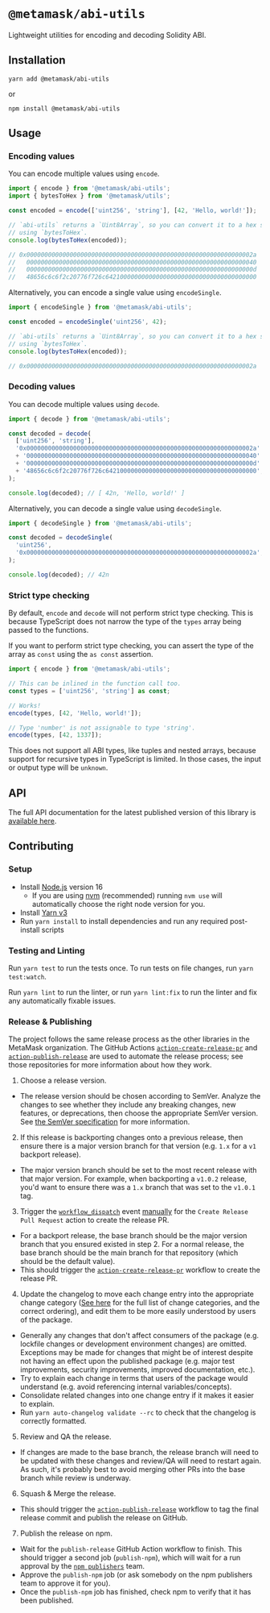 # `@metamask/abi-utils`

Lightweight utilities for encoding and decoding Solidity ABI.

## Installation

`yarn add @metamask/abi-utils`

or

`npm install @metamask/abi-utils`

## Usage

### Encoding values

You can encode multiple values using `encode`.

```typescript
import { encode } from '@metamask/abi-utils';
import { bytesToHex } from '@metamask/utils';

const encoded = encode(['uint256', 'string'], [42, 'Hello, world!']);

// `abi-utils` returns a `Uint8Array`, so you can convert it to a hex string
// using `bytesToHex`.
console.log(bytesToHex(encoded));

// 0x000000000000000000000000000000000000000000000000000000000000002a
//   0000000000000000000000000000000000000000000000000000000000000040
//   000000000000000000000000000000000000000000000000000000000000000d
//   48656c6c6f2c20776f726c642100000000000000000000000000000000000000
```

Alternatively, you can encode a single value using `encodeSingle`.

```typescript
import { encodeSingle } from '@metamask/abi-utils';

const encoded = encodeSingle('uint256', 42);

// `abi-utils` returns a `Uint8Array`, so you can convert it to a hex string
// using `bytesToHex`.
console.log(bytesToHex(encoded));

// 0x000000000000000000000000000000000000000000000000000000000000002a
```

### Decoding values

You can decode multiple values using `decode`.

```typescript
import { decode } from '@metamask/abi-utils';

const decoded = decode(
  ['uint256', 'string'],
  '0x000000000000000000000000000000000000000000000000000000000000002a'
  + '0000000000000000000000000000000000000000000000000000000000000040'
  + '000000000000000000000000000000000000000000000000000000000000000d'
  + '48656c6c6f2c20776f726c642100000000000000000000000000000000000000',
);

console.log(decoded); // [ 42n, 'Hello, world!' ]
```

Alternatively, you can decode a single value using `decodeSingle`.

```typescript
import { decodeSingle } from '@metamask/abi-utils';

const decoded = decodeSingle(
  'uint256',
  '0x000000000000000000000000000000000000000000000000000000000000002a',
);

console.log(decoded); // 42n
```

### Strict type checking

By default, `encode` and `decode` will not perform strict type checking. This
is because TypeScript does not narrow the type of the `types` array being
passed to the functions.

If you want to perform strict type checking, you can assert the type of the
array as `const` using the `as const` assertion.

```typescript
import { encode } from '@metamask/abi-utils';

// This can be inlined in the function call too.
const types = ['uint256', 'string'] as const;

// Works!
encode(types, [42, 'Hello, world!']);

// Type 'number' is not assignable to type 'string'.
encode(types, [42, 1337]);
```

This does not support all ABI types, like tuples and nested arrays, because
support for recursive types in TypeScript is limited. In those cases, the input
or output type will be `unknown`.

## API

The full API documentation for the latest published version of this library is [available here](https://metamask.github.io/abi-utils/index.html).

## Contributing

### Setup

- Install [Node.js](https://nodejs.org) version 16
  - If you are using [nvm](https://github.com/creationix/nvm#installation) (recommended) running `nvm use` will automatically choose the right node version for you.
- Install [Yarn v3](https://yarnpkg.com/getting-started/install)
- Run `yarn install` to install dependencies and run any required post-install scripts

### Testing and Linting

Run `yarn test` to run the tests once. To run tests on file changes, run `yarn test:watch`.

Run `yarn lint` to run the linter, or run `yarn lint:fix` to run the linter and fix any automatically fixable issues.

### Release & Publishing

The project follows the same release process as the other libraries in the MetaMask organization. The GitHub Actions [`action-create-release-pr`](https://github.com/MetaMask/action-create-release-pr) and [`action-publish-release`](https://github.com/MetaMask/action-publish-release) are used to automate the release process; see those repositories for more information about how they work.

1. Choose a release version.

  - The release version should be chosen according to SemVer. Analyze the changes to see whether they include any breaking changes, new features, or deprecations, then choose the appropriate SemVer version. See [the SemVer specification](https://semver.org/) for more information.

2. If this release is backporting changes onto a previous release, then ensure there is a major version branch for that version (e.g. `1.x` for a `v1` backport release).

  - The major version branch should be set to the most recent release with that major version. For example, when backporting a `v1.0.2` release, you'd want to ensure there was a `1.x` branch that was set to the `v1.0.1` tag.

3. Trigger the [`workflow_dispatch`](https://docs.github.com/en/actions/reference/events-that-trigger-workflows#workflow_dispatch) event [manually](https://docs.github.com/en/actions/managing-workflow-runs/manually-running-a-workflow) for the `Create Release Pull Request` action to create the release PR.

  - For a backport release, the base branch should be the major version branch that you ensured existed in step 2. For a normal release, the base branch should be the main branch for that repository (which should be the default value).
  - This should trigger the [`action-create-release-pr`](https://github.com/MetaMask/action-create-release-pr) workflow to create the release PR.

4. Update the changelog to move each change entry into the appropriate change category ([See here](https://keepachangelog.com/en/1.0.0/#types) for the full list of change categories, and the correct ordering), and edit them to be more easily understood by users of the package.

  - Generally any changes that don't affect consumers of the package (e.g. lockfile changes or development environment changes) are omitted. Exceptions may be made for changes that might be of interest despite not having an effect upon the published package (e.g. major test improvements, security improvements, improved documentation, etc.).
  - Try to explain each change in terms that users of the package would understand (e.g. avoid referencing internal variables/concepts).
  - Consolidate related changes into one change entry if it makes it easier to explain.
  - Run `yarn auto-changelog validate --rc` to check that the changelog is correctly formatted.

5. Review and QA the release.

  - If changes are made to the base branch, the release branch will need to be updated with these changes and review/QA will need to restart again. As such, it's probably best to avoid merging other PRs into the base branch while review is underway.

6. Squash & Merge the release.

  - This should trigger the [`action-publish-release`](https://github.com/MetaMask/action-publish-release) workflow to tag the final release commit and publish the release on GitHub.

7. Publish the release on npm.

  - Wait for the `publish-release` GitHub Action workflow to finish. This should trigger a second job (`publish-npm`), which will wait for a run approval by the [`npm publishers`](https://github.com/orgs/MetaMask/teams/npm-publishers) team.
  - Approve the `publish-npm` job (or ask somebody on the npm publishers team to approve it for you).
  - Once the `publish-npm` job has finished, check npm to verify that it has been published.
